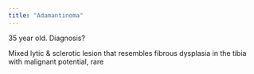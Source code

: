 ```yaml
---
title: "Adamantinoma"
---
```

35 year old. Diagnosis?

Mixed lytic &amp; sclerotic lesion that resembles fibrous dysplasia in the tibia with malignant potential, rare

